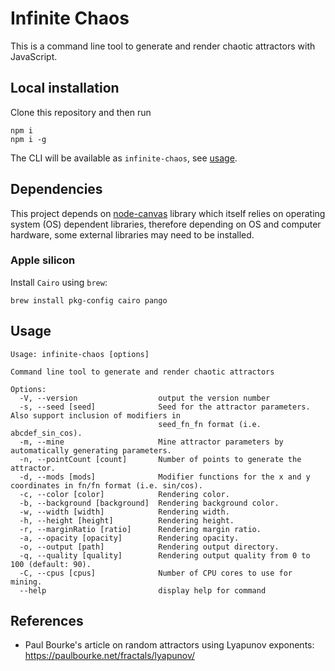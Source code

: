 # Infinite Chaos

This is a command line tool to generate and render chaotic attractors with JavaScript.

## Local installation

Clone this repository and then run

```
npm i
npm i -g
```

The CLI will be available as `infinite-chaos`, see [usage](#usage).

## Dependencies

This project depends on [node-canvas](https://www.npmjs.com/package/canvas) library which itself relies on operating system (OS) dependent libraries, therefore depending on OS and computer hardware, some external libraries may need to be installed.

### Apple silicon

Install `Cairo` using `brew`:
```
brew install pkg-config cairo pango
```

## Usage

```
Usage: infinite-chaos [options]

Command line tool to generate and render chaotic attractors

Options:
  -V, --version                  output the version number
  -s, --seed [seed]              Seed for the attractor parameters. Also support inclusion of modifiers in
                                 seed_fn_fn format (i.e. abcdef_sin_cos).
  -m, --mine                     Mine attractor parameters by automatically generating parameters.
  -n, --pointCount [count]       Number of points to generate the attractor.
  -d, --mods [mods]              Modifier functions for the x and y coordinates in fn/fn format (i.e. sin/cos).
  -c, --color [color]            Rendering color.
  -b, --background [background]  Rendering background color.
  -w, --width [width]            Rendering width.
  -h, --height [height]          Rendering height.
  -r, --marginRatio [ratio]      Rendering margin ratio.
  -a, --opacity [opacity]        Rendering opacity.
  -o, --output [path]            Rendering output directory.
  -q, --quality [quality]        Rendering output quality from 0 to 100 (default: 90).
  -C, --cpus [cpus]              Number of CPU cores to use for mining.
  --help                         display help for command
```

## References

- Paul Bourke's article on random attractors using Lyapunov exponents: https://paulbourke.net/fractals/lyapunov/